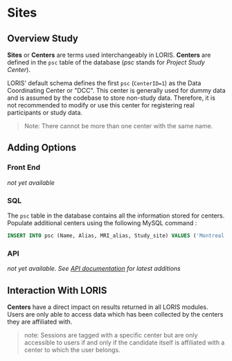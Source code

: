 # Sites

## Overview Study

**Sites** or **Centers** are terms used interchangeably in LORIS.
**Centers** are defined in the `psc` table of the database 
(_psc_ stands for _Project Study Center_).

LORIS' default schema defines the first `psc` (`CenterID=1`) as the
Data Coordinating Center or "DCC".  This center is generally used for
dummy data and is assumed by the codebase to store non-study data.
Therefore, it is not recommended to modify or use this center for registering
real participants or study data.

>  Note: There cannot be more than one center with the same name.

## Adding Options

### Front End

_not yet available_

### SQL

The `psc` table in the database contains all the information stored
for centers. Populate additional centers using the following MySQL
command :

```sql 
INSERT INTO psc (Name, Alias, MRI_alias, Study_site) VALUES ('Montreal','MTL','MTL','Y');
```

### API

 _not yet available. See [API documentation](../../../API/) for latest
additions_

## Interaction With LORIS

**Centers** have a direct impact on results returned in all LORIS modules. Users are only able to access data which has been collected by the centers they are affiliated with.

> note: Sessions are tagged with a specific center but are only accessible to users if and only if the candidate itself is affiliated with a center to which the user belongs.